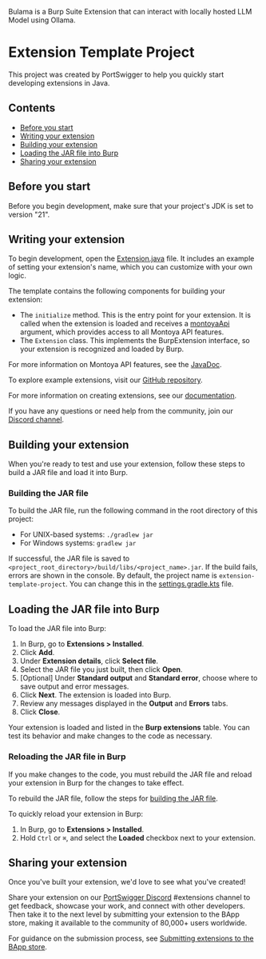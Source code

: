 Bulama is a Burp Suite Extension that can interact with locally hosted LLM Model using Ollama.


# Extension Template Project

This project was created by PortSwigger to help you quickly start developing extensions in Java.

## Contents
* [Before you start](#before-you-start)
* [Writing your extension](#writing-your-extension)
* [Building your extension](#building-your-extension)
* [Loading the JAR file into Burp](#loading-the-jar-file-into-burp)
* [Sharing your extension](#sharing-your-extension)


## Before you start

Before you begin development, make sure that your project's JDK is set to version "21".


## Writing your extension

To begin development, open the [Extension.java](src/main/java/Extension.java) file. It includes an example of setting your extension's name, which you can customize with your own logic.

The template contains the following components for building your extension:

* The `initialize` method. This is the entry point for your extension. It is called when the extension is loaded and receives a [montoyaApi](https://portswigger.github.io/burp-extensions-montoya-api/javadoc/burp/api/montoya/MontoyaApi.html) argument, which provides access to all Montoya API features.
* The `Extension` class. This implements the BurpExtension interface, so your extension is recognized and loaded by Burp.

For more information on Montoya API features, see the [JavaDoc](https://portswigger.github.io/burp-extensions-montoya-api/javadoc/burp/api/montoya/MontoyaApi.html).

To explore example extensions, visit our [GitHub repository](https://github.com/PortSwigger/burp-extensions-montoya-api-examples).

For more information on creating extensions, see our [documentation](https://portswigger.net/burp/documentation/desktop/extend-burp/extensions/creating).

If you have any questions or need help from the community, join our [Discord channel](https://discord.com/channels/1159124119074381945/1164175825474686996).


## Building your extension

When you're ready to test and use your extension, follow these steps to build a JAR file and load it into Burp.

### Building the JAR file

To build the JAR file, run the following command in the root directory of this project:

* For UNIX-based systems: `./gradlew jar`
* For Windows systems: `gradlew jar`

If successful, the JAR file is saved to `<project_root_directory>/build/libs/<project_name>.jar`. If the build fails, errors are shown in the console. By default, the project name is `extension-template-project`. You can change this in the [settings.gradle.kts](./settings.gradle.kts) file.


## Loading the JAR file into Burp

To load the JAR file into Burp:

1. In Burp, go to **Extensions > Installed**.
2. Click **Add**.
3. Under **Extension details**, click **Select file**.
4. Select the JAR file you just built, then click **Open**.
5. [Optional] Under **Standard output** and **Standard error**, choose where to save output and error messages.
6. Click **Next**. The extension is loaded into Burp.
7. Review any messages displayed in the **Output** and **Errors** tabs.
8. Click **Close**.

Your extension is loaded and listed in the **Burp extensions** table. You can test its behavior and make changes to the code as necessary.

### Reloading the JAR file in Burp

If you make changes to the code, you must rebuild the JAR file and reload your extension in Burp for the changes to take effect.

To rebuild the JAR file, follow the steps for [building the JAR file](#building-the-jar-file).

To quickly reload your extension in Burp:

1. In Burp, go to **Extensions > Installed**.
2. Hold `Ctrl` or `⌘`, and select the **Loaded** checkbox next to your extension.


## Sharing your extension

Once you've built your extension, we'd love to see what you've created!

Share your extension on our [PortSwigger Discord](https://discord.com/channels/1159124119074381945/1164175825474686996) #extensions channel to get feedback, showcase your work, and connect with other developers.
Then take it to the next level by submitting your extension to the BApp store, making it available to the community of 80,000+ users worldwide.

For guidance on the submission process, see [Submitting extensions to the BApp store](https://portswigger.net/burp/documentation/desktop/extend-burp/extensions/creating/bapp-store-submitting-extensions).